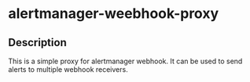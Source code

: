 # alertmanager-weebhook-proxy

## Description

This is a simple proxy for alertmanager webhook. It can be used to send alerts to multiple webhook receivers.

